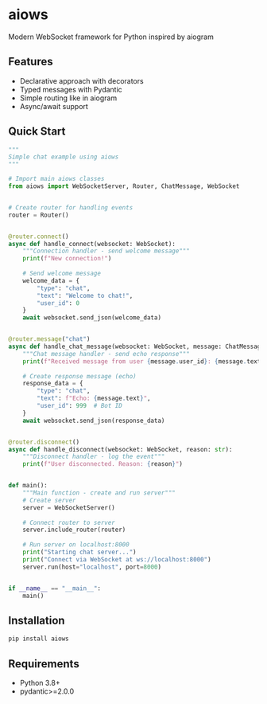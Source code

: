 # aiows

Modern WebSocket framework for Python inspired by aiogram

## Features

- Declarative approach with decorators
- Typed messages with Pydantic
- Simple routing like in aiogram 
- Async/await support

## Quick Start

```python
"""
Simple chat example using aiows
"""

# Import main aiows classes
from aiows import WebSocketServer, Router, ChatMessage, WebSocket


# Create router for handling events
router = Router()


@router.connect()
async def handle_connect(websocket: WebSocket):
    """Connection handler - send welcome message"""
    print(f"New connection!")
    
    # Send welcome message
    welcome_data = {
        "type": "chat",
        "text": "Welcome to chat!",
        "user_id": 0
    }
    await websocket.send_json(welcome_data)


@router.message("chat") 
async def handle_chat_message(websocket: WebSocket, message: ChatMessage):
    """Chat message handler - send echo response"""
    print(f"Received message from user {message.user_id}: {message.text}")
    
    # Create response message (echo)
    response_data = {
        "type": "chat",
        "text": f"Echo: {message.text}",
        "user_id": 999  # Bot ID
    }
    await websocket.send_json(response_data)


@router.disconnect()
async def handle_disconnect(websocket: WebSocket, reason: str):
    """Disconnect handler - log the event"""
    print(f"User disconnected. Reason: {reason}")


def main():
    """Main function - create and run server"""
    # Create server
    server = WebSocketServer()
    
    # Connect router to server
    server.include_router(router)
    
    # Run server on localhost:8000
    print("Starting chat server...")
    print("Connect via WebSocket at ws://localhost:8000")
    server.run(host="localhost", port=8000)


if __name__ == "__main__":
    main()
```

## Installation

```bash
pip install aiows
```

## Requirements

- Python 3.8+
- pydantic>=2.0.0

